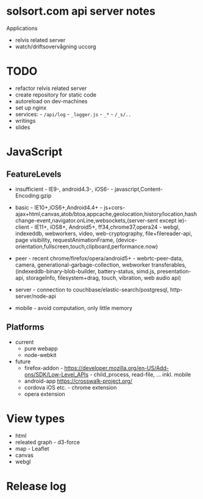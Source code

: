 # solsort.com api server notes

Applications

- relvis related server
- watch/driftsovervågning uccorg

# TODO

- refactor relvis related server
- create repository for static code
- autoreload on dev-machines
- set up nginx
- services: - `/api/log` - `_logger.js` - `_*` - `/_s/..`
- writings
- slides

# JavaScript
## FeatureLevels

- insufficient - IE9-, android4.3-, iOS6- - javascript,Content-Encoding:gzip
- basic - IE10+,iOS6+,Android4.4+ - js+cors-ajax+html,canvas,atob/btoa,appcache,geolocation,history/location,hashchange-event,navigator.onLine,websockets,(server-sent except ie)- client - IE11+, iOS8+, Android5+, ff34,chrome37,opera24 - webgl, indexeddb, webworkers, video, web-cryptography, file+filereader-api, page visibility, requestAnimationFrame, (device-orientation,fullscreen,touch,clipboard,performance.now)
- peer - recent chrome/firefox/opera/android5+ - webrtc-peer-data, camera, generational-garbage-collection, webworker transferables, (indexeddb-binary-blob-builder, battery-status, simd.js, presentation-api, storageInfo, filesystem+drag, touch, vibration, web audio api)
- server - connection to couchbase/elastic-search/postgresql, http-server/node-api

- mobile - avoid computation, only little memory

## Platforms

- current
  - pure webapp
  - node-webkit
- future
  - firefox-addon - https://developer.mozilla.org/en-US/Add-ons/SDK/Low-Level_APIs - child_process, read-file, ... inkl. mobile
  - android-app https://crosswalk-project.org/
  - cordova iOS etc.  - chrome extension
  - opera extension

# View types

- html
- releated graph - d3-force
- map - Leaflet
- canvas
- webgl

# Release log

